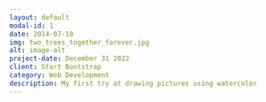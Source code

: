 ```yaml
---
layout: default
modal-id: 1
date: 2014-07-18
img: two_trees_together_forever.jpg
alt: image-alt
project-date: December 31 2022
client: Start Bootstrap
category: Web Development
description: My first try at drawing pictures using watercolor 
---
```

